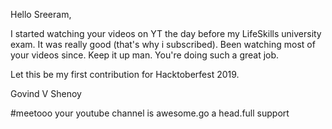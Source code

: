 Hello Sreeram,

I started watching your videos on YT the day before my LifeSkills university exam.
It was really good (that's why i subscribed). Been watching most of your videos since.
Keep it up man. You're doing such a great job.

Let this be my first contribution for Hacktoberfest 2019.

Govind V Shenoy

#meetooo
your youtube channel is awesome.go a head.full support
